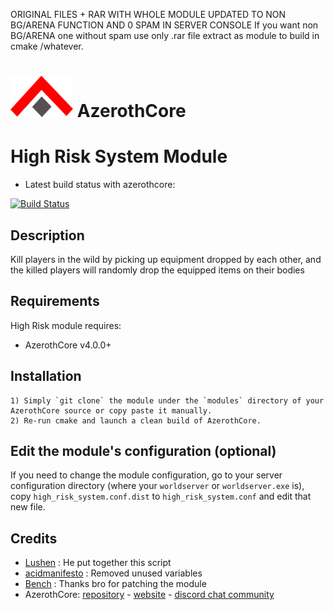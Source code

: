 ORIGINAL FILES + RAR WITH WHOLE MODULE UPDATED TO NON BG/ARENA FUNCTION AND 0 SPAM IN SERVER CONSOLE
If you want non BG/ARENA one without spam use only .rar file extract as module to build in cmake /whatever.







# ![logo](https://raw.githubusercontent.com/azerothcore/azerothcore.github.io/master/images/logo-github.png) AzerothCore

# High Risk System Module

- Latest build status with azerothcore:

[![Build Status](https://github.com/azerothcore/mod-high-risk-system/workflows/core-build/badge.svg?branch=master&event=push)](https://github.com/azerothcore/mod-high-risk-system)

## Description

Kill players in the wild by picking up equipment dropped by each other, and the killed players will randomly drop the equipped items on their bodies

## Requirements

High Risk module requires:

- AzerothCore v4.0.0+

## Installation

```
1) Simply `git clone` the module under the `modules` directory of your AzerothCore source or copy paste it manually.
2) Re-run cmake and launch a clean build of AzerothCore.
```

## Edit the module's configuration (optional)

If you need to change the module configuration, go to your server configuration directory (where your `worldserver` or `worldserver.exe` is), copy `high_risk_system.conf.dist` to `high_risk_system.conf` and edit that new file.

## Credits

* [Lushen](https://github.com/RealLushen) : He put together this script
* [acidmanifesto](https://github.com/acidmanifesto) : Removed unused variables
* [Bench](https://github.com/heyitsbench) : Thanks bro for patching the module
* AzerothCore: [repository](https://github.com/azerothcore) - [website](http://azerothcore.org/) - [discord chat community](https://discord.gg/PaqQRkd)
